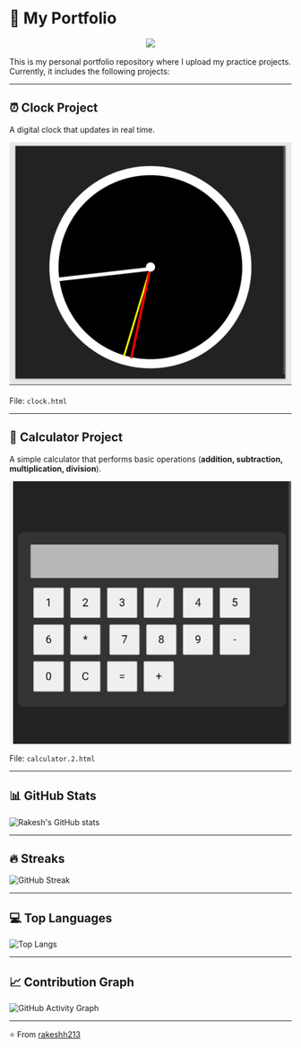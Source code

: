  # 🚀 My Portfolio  

<p align="center">
  <a href="https://git.io/typing-svg">
    <img src="https://readme-typing-svg.herokuapp.com/?lines=App+Developer;Tech+Enthusiast;Always+Learning;Building+Cool+Projects&center=true&size=20">
  </a>
</p>

This is my personal portfolio repository where I upload my practice projects.  
Currently, it includes the following projects:  

---

## ⏰ Clock Project  
A digital clock that updates in real time.  

![Clock Screenshot](clock.png)  

File: `clock.html`  

---

## 🧮 Calculator Project  
A simple calculator that performs basic operations (**addition, subtraction, multiplication, division**).  

![Calculator Screenshot](calculator.png)  

File: `calculator.2.html`  

---

## 📊 GitHub Stats  
![Rakesh's GitHub stats](https://github-readme-stats.vercel.app/api?username=rakeshh213&show_icons=true&theme=radical)  

---

## 🔥 Streaks  
![GitHub Streak](https://streak-stats.demolab.com?user=rakeshh213&theme=radical&hide_border=true)  

---

## 💻 Top Languages  
![Top Langs](https://github-readme-stats.vercel.app/api/top-langs/?username=rakeshh213&layout=compact&theme=radical)  

---

## 📈 Contribution Graph  
![GitHub Activity Graph](https://github-readme-activity-graph.vercel.app/graph?username=rakeshh213&theme=react-dark)  

---

⭐ From [rakeshh213](https://github.com/rakeshh213)

 
 
